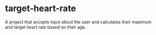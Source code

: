 # target-heart-rate
A project that accepts input about the user and calculates their maximum and target heart rate based on their age. 
